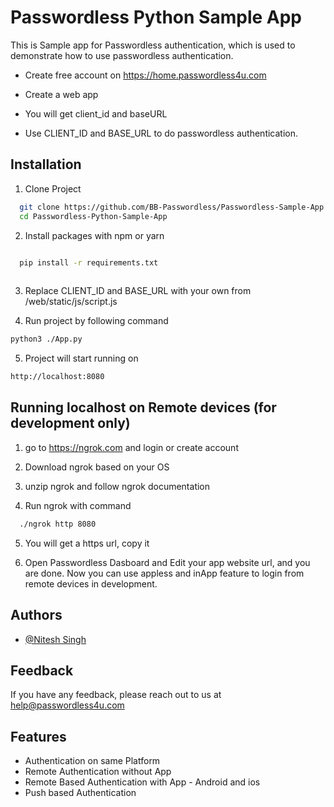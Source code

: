 # Passwordless Python Sample App

This is Sample app for Passwordless authentication, which is used to demonstrate how to use passwordless authentication. 


- Create free account on https://home.passwordless4u.com

- Create a web app

- You will get client_id and baseURL

- Use CLIENT_ID and BASE_URL to do passwordless authentication.

## Installation

1. Clone Project

```bash
  git clone https://github.com/BB-Passwordless/Passwordless-Sample-App.git
  cd Passwordless-Python-Sample-App
```
    
2. Install packages with npm or yarn

```bash

  pip install -r requirements.txt
  
```

3. Replace CLIENT_ID and BASE_URL with your own from /web/static/js/script.js

4. Run project by following command

```bash
python3 ./App.py
```


5. Project will start running on

```bash
http://localhost:8080
```


## Running localhost on Remote devices (for development only)

1. go to https://ngrok.com and login or create account 

2. Download ngrok based on your OS 

3. unzip ngrok and follow ngrok documentation

4. Run ngrok with command 

```bash
  ./ngrok http 8080
```
5. You will get a https url, copy it

6. Open Passwordless Dasboard and Edit your app website url, and you are done. Now you can use appless and inApp feature to login from remote devices in development.

## Authors

- [@Nitesh Singh](https://www.github.com/Nitesh-BB)


## Feedback

If you have any feedback, please reach out to us at help@passwordless4u.com


## Features

- Authentication on same Platform
- Remote Authentication without App
- Remote Based Authentication with App - Android and ios
- Push based Authentication
